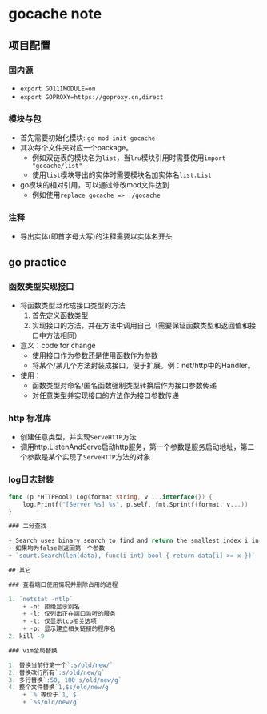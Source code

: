 # gocache note

## 项目配置

### 国内源

+ `export GO111MODULE=on`
+ `export GOPROXY=https://goproxy.cn,direct`

### 模块与包

+ 首先需要初始化模块: `go mod init gocache`
+ 其次每个文件夹对应一个package。
    + 例如双链表的模块名为`list`，当`lru`模块引用时需要使用`import "gocache/list"`
    + 使用`list`模块导出的实体时需要模块名加实体名`list.List`
+ go模块的相对引用，可以通过修改mod文件达到
    + 例如使用`replace gocache => ./gocache`

### 注释

+ 导出实体(即首字母大写)的注释需要以实体名开头

## go practice

### 函数类型实现接口

+ 将函数类型*泛化*成接口类型的方法
    1. 首先定义函数类型
    2. 实现接口的方法，并在方法中调用自己（需要保证函数类型和返回值和接口中方法相同）
+ 意义：code for change
    + 使用接口作为参数还是使用函数作为参数
    + 将某个/某几个方法封装成接口，便于扩展。例：net/http中的Handler。
+ 使用：
    + 函数类型对命名/匿名函数强制类型转换后作为接口参数传递
    + 对任意类型并实现接口的方法作为接口参数传递

### http 标准库

+ 创建任意类型，并实现`ServeHTTP`方法
+ 调用http.ListenAndServe启动http服务，第一个参数是服务启动地址，第二个参数是某个实现了`ServeHTTP`方法的对象

### log日志封装

```go
func (p *HTTPPool) Log(format string, v ...interface{}) {
	log.Printf("[Server %s] %s", p.self, fmt.Sprintf(format, v...))
}

### 二分查找

+ Search uses binary search to find and return the smallest index i in [0, n) at which f(i) is true
+ 如果均为false则返回第一个参数
+ `sourt.Search(len(data), func(i int) bool { return data[i] >= x })`

## 其它

### 查看端口使用情况并删除占用的进程

1. `netstat -ntlp`
    + -n: 拒绝显示别名
    + -l: 仅列出正在端口监听的服务
    + -t: 仅显示tcp相关选项
    + -p: 显示建立相关链接的程序名
2. kill -9

### vim全局替换

1. 替换当前行第一个`:s/old/new/`
2. 替换改行所有`:s/old/new/g`
3. 多行替换`:50, 100 s/old/new/g`
4. 整个文件替换`1,$s/old/new/g`
    + `%`等价于`1, $`
    + `%s/old/new/g`
```
